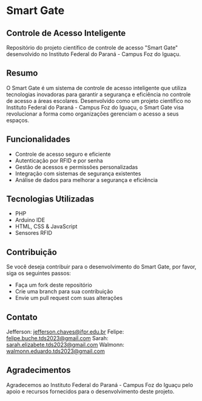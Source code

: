 
**Smart Gate**
================

**Controle de Acesso Inteligente**
--------------------------------

Repositório do projeto científico de controle de acesso "Smart Gate" desenvolvido no Instituto Federal do Paraná - Campus Foz do Iguaçu.

**Resumo**
-----------

O Smart Gate é um sistema de controle de acesso inteligente que utiliza tecnologias inovadoras para garantir a segurança e eficiência no controle de acesso a áreas escolares. Desenvolvido como um projeto científico no Instituto Federal do Paraná - Campus Foz do Iguaçu, o Smart Gate visa revolucionar a forma como organizações gerenciam o acesso a seus espaços.

**Funcionalidades**
-------------------

* Controle de acesso seguro e eficiente
* Autenticação por RFID e por senha
* Gestão de acessos e permissões personalizadas
* Integração com sistemas de segurança existentes
* Análise de dados para melhorar a segurança e eficiência

**Tecnologias Utilizadas**
---------------------------

* PHP
* Arduino IDE
* HTML, CSS & JavaScript
* Sensores RFID

**Contribuição**
--------------

Se você deseja contribuir para o desenvolvimento do Smart Gate, por favor, siga os seguintes passos:

* Faça um fork deste repositório
* Crie uma branch para sua contribuição
* Envie um pull request com suas alterações

**Contato**
------------

Jefferson: jefferson.chaves@ifpr.edu.br
Felipe: felipe.buche.tds2023@gmail.com
Sarah: sarah.elizabete.tds2023@gmail.com
Walmonn: walmonn.eduardo.tds2023@gmail.com

**Agradecimentos**
-----------------

Agradecemos ao Instituto Federal do Paraná - Campus Foz do Iguaçu pelo apoio e recursos fornecidos para o desenvolvimento deste projeto.
